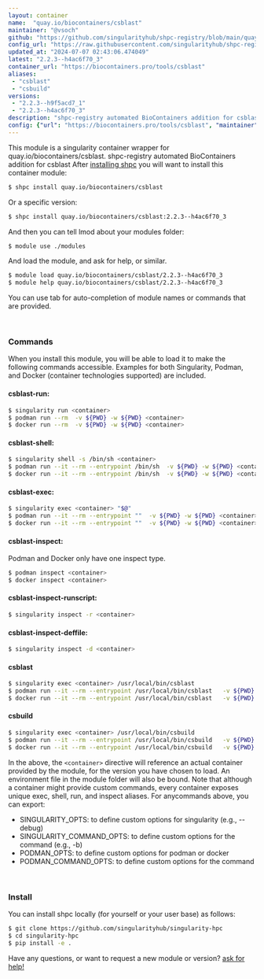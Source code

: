 ```yaml
---
layout: container
name:  "quay.io/biocontainers/csblast"
maintainer: "@vsoch"
github: "https://github.com/singularityhub/shpc-registry/blob/main/quay.io/biocontainers/csblast/container.yaml"
config_url: "https://raw.githubusercontent.com/singularityhub/shpc-registry/main/quay.io/biocontainers/csblast/container.yaml"
updated_at: "2024-07-07 02:43:06.474049"
latest: "2.2.3--h4ac6f70_3"
container_url: "https://biocontainers.pro/tools/csblast"
aliases:
 - "csblast"
 - "csbuild"
versions:
 - "2.2.3--h9f5acd7_1"
 - "2.2.3--h4ac6f70_3"
description: "shpc-registry automated BioContainers addition for csblast"
config: {"url": "https://biocontainers.pro/tools/csblast", "maintainer": "@vsoch", "description": "shpc-registry automated BioContainers addition for csblast", "latest": {"2.2.3--h4ac6f70_3": "sha256:38d1000ee334556a76be30948f5b60e6a2277a7491b68b2ac49bc7265fff2208"}, "tags": {"2.2.3--h9f5acd7_1": "sha256:14e900025b43dcc8104578bda9a843760f994ced1a1d639ad701397eac508ccd", "2.2.3--h4ac6f70_3": "sha256:38d1000ee334556a76be30948f5b60e6a2277a7491b68b2ac49bc7265fff2208"}, "docker": "quay.io/biocontainers/csblast", "aliases": {"csblast": "/usr/local/bin/csblast", "csbuild": "/usr/local/bin/csbuild"}}
---
```


This module is a singularity container wrapper for quay.io/biocontainers/csblast.
shpc-registry automated BioContainers addition for csblast
After [installing shpc](#install) you will want to install this container module:


```bash
$ shpc install quay.io/biocontainers/csblast
```

Or a specific version:

```bash
$ shpc install quay.io/biocontainers/csblast:2.2.3--h4ac6f70_3
```

And then you can tell lmod about your modules folder:

```bash
$ module use ./modules
```

And load the module, and ask for help, or similar.

```bash
$ module load quay.io/biocontainers/csblast/2.2.3--h4ac6f70_3
$ module help quay.io/biocontainers/csblast/2.2.3--h4ac6f70_3
```

You can use tab for auto-completion of module names or commands that are provided.

<br>

### Commands

When you install this module, you will be able to load it to make the following commands accessible.
Examples for both Singularity, Podman, and Docker (container technologies supported) are included.

#### csblast-run:

```bash
$ singularity run <container>
$ podman run --rm  -v ${PWD} -w ${PWD} <container>
$ docker run --rm  -v ${PWD} -w ${PWD} <container>
```

#### csblast-shell:

```bash
$ singularity shell -s /bin/sh <container>
$ podman run --it --rm --entrypoint /bin/sh  -v ${PWD} -w ${PWD} <container>
$ docker run --it --rm --entrypoint /bin/sh  -v ${PWD} -w ${PWD} <container>
```

#### csblast-exec:

```bash
$ singularity exec <container> "$@"
$ podman run --it --rm --entrypoint ""  -v ${PWD} -w ${PWD} <container> "$@"
$ docker run --it --rm --entrypoint ""  -v ${PWD} -w ${PWD} <container> "$@"
```

#### csblast-inspect:

Podman and Docker only have one inspect type.

```bash
$ podman inspect <container>
$ docker inspect <container>
```

#### csblast-inspect-runscript:

```bash
$ singularity inspect -r <container>
```

#### csblast-inspect-deffile:

```bash
$ singularity inspect -d <container>
```


#### csblast

```bash
$ singularity exec <container> /usr/local/bin/csblast
$ podman run --it --rm --entrypoint /usr/local/bin/csblast   -v ${PWD} -w ${PWD} <container> -c " $@"
$ docker run --it --rm --entrypoint /usr/local/bin/csblast   -v ${PWD} -w ${PWD} <container> -c " $@"
```


#### csbuild

```bash
$ singularity exec <container> /usr/local/bin/csbuild
$ podman run --it --rm --entrypoint /usr/local/bin/csbuild   -v ${PWD} -w ${PWD} <container> -c " $@"
$ docker run --it --rm --entrypoint /usr/local/bin/csbuild   -v ${PWD} -w ${PWD} <container> -c " $@"
```



In the above, the `<container>` directive will reference an actual container provided
by the module, for the version you have chosen to load. An environment file in the
module folder will also be bound. Note that although a container
might provide custom commands, every container exposes unique exec, shell, run, and
inspect aliases. For anycommands above, you can export:

 - SINGULARITY_OPTS: to define custom options for singularity (e.g., --debug)
 - SINGULARITY_COMMAND_OPTS: to define custom options for the command (e.g., -b)
 - PODMAN_OPTS: to define custom options for podman or docker
 - PODMAN_COMMAND_OPTS: to define custom options for the command

<br>

### Install

You can install shpc locally (for yourself or your user base) as follows:

```bash
$ git clone https://github.com/singularityhub/singularity-hpc
$ cd singularity-hpc
$ pip install -e .
```

Have any questions, or want to request a new module or version? [ask for help!](https://github.com/singularityhub/singularity-hpc/issues)